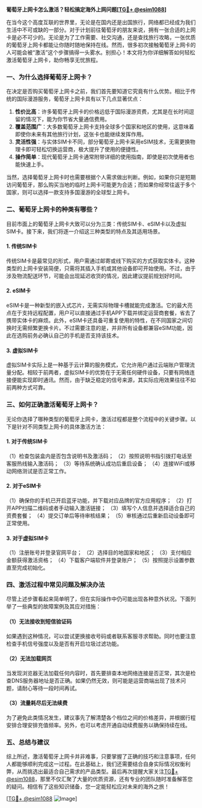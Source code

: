 **葡萄牙上网卡怎么激活？轻松搞定海外上网问题[[TG💪+ @esim1088](https://t.me/s/esim1088)]**

在当今这个高度互联的世界里，无论是在国内还是出国旅行，网络都已经成为我们生活中不可或缺的一部分。对于计划前往葡萄牙的朋友来说，拥有一张合适的上网卡是必不可少的。无论是为了工作需要、社交沟通，还是查找旅行攻略，一张优质的葡萄牙上网卡都能让你随时随地保持在线。然而，很多初次接触葡萄牙上网卡的人可能会被“激活”这个步骤搞得一头雾水。别担心！本文将为你详细解答如何轻松激活葡萄牙上网卡，助你畅享无忧旅程。

### 一、为什么选择葡萄牙上网卡？

在决定是否购买葡萄牙上网卡之前，我们首先要知道它究竟有什么优势。相比于传统的国际漫游服务，葡萄牙上网卡具有以下几点显著优点：

1. **性价比高**：许多葡萄牙上网卡的价格远低于国际漫游资费，尤其是在长时间逗留的情况下，能为你节省大量通信费用。
2. **覆盖范围广**：大多数葡萄牙上网卡支持全球多个国家和地区的使用，这意味着即使你未来有其他旅行计划，这张卡也能继续发挥作用。
3. **灵活性强**：与实体SIM卡不同，部分葡萄牙上网卡采用eSIM技术，无需更换物理卡即可轻松切换运营商，极大提升了使用的便捷性。
4. **操作简单**：现代葡萄牙上网卡通常附带详细的使用指南，即使是初次使用者也能快速上手。

当然，选择葡萄牙上网卡时也需要根据个人需求做出判断。例如，如果你只是短期访问葡萄牙，那么购买当地的临时上网卡可能更为合适；而如果你经常往返于多个国家，则可以选择一款支持多国漫游的全球型上网卡。

### 二、葡萄牙上网卡的种类有哪些？

目前市面上的葡萄牙上网卡大致可以分为三类：传统SIM卡、eSIM卡以及虚拟SIM卡。接下来，我们将逐一介绍这三种类型的特点及其适用场景。

#### 1. 传统SIM卡

传统SIM卡是最常见的形式，用户需通过邮寄或线下购买的方式获取实体卡。这种类型的上网卡安装简便，只需将其插入手机或其他设备即可开始使用。不过，由于涉及物流配送环节，可能会出现延迟收货的情况，因此建议提前规划好时间。

#### 2. eSIM卡

eSIM卡是一种新型的嵌入式芯片，无需实际物理卡槽就能完成激活。它的最大亮点在于支持远程配置，用户可以直接通过手机APP下载并绑定运营商套餐，省去了携带实体卡的麻烦。此外，eSIM卡还具备可重复使用的特性，在不同国家之间切换时无需频繁更换卡片。不过需要注意的是，并非所有设备都兼容eSIM功能，因此在选购前务必确认自己的手机是否支持该技术。

#### 3. 虚拟SIM卡

虚拟SIM卡实际上是一种基于云计算的服务模式，它允许用户通过云端账户管理流量分配。相较于前两者，虚拟SIM卡的优势在于无需任何硬件设备，只要有网络连接便能实现即时通讯。然而，由于缺乏稳定的信号来源，其实际应用效果往往不如前两种方式可靠。

### 三、如何正确激活葡萄牙上网卡？

无论你选择了哪种类型的葡萄牙上网卡，激活过程都是整个流程中的关键步骤。以下是针对不同类型上网卡的具体激活方法：

#### 1. 对于传统SIM卡

（1）检查包装盒内是否包含说明书及激活码；
（2）按照说明书指引拨打电话至客服热线输入激活码；
（3）等待系统确认成功后重启设备；
（4）连接WiFi或移动网络测试是否正常工作。

#### 2. 对于eSIM卡

（1）确保你的手机已开启蓝牙功能，并下载对应品牌的官方应用程序；
（2）打开APP扫描二维码或者手动输入激活链接；
（3）填写个人信息并选择适合自己的资费套餐；
（4）提交订单后等待审核结果；
（5）审核通过后重新启动设备即可正常使用。

#### 3. 对于虚拟SIM卡

（1）注册账号并登录官网平台；
（2）选择目的地国家和地区；
（3）支付相应金额获得激活资格；
（4）下载客户端软件并登录账户；
（5）按照提示设置参数直至完成初始化。

### 四、激活过程中常见问题及解决办法

尽管上述步骤看起来简单明了，但在实际操作中仍可能出现各种意外状况。下面列举了一些典型的故障案例及其应对措施：

#### （1）无法接收到短信验证码

如果遇到这种情况，可以尝试更换接收号码或者联系客服寻求帮助。同时也要注意检查手机信号强度以及是否有开启垃圾过滤功能。

#### （2）无法加载网页

当发现浏览器无法加载任何内容时，首先要排查本地网络连接是否正常，其次是检查DNS服务器地址是否正确。如果仍然无效，则可能是运营商端出现了技术问题，请耐心等待一段时间再试。

#### （3）流量耗尽后无法续费

为了避免此类情况发生，建议事先了解清楚各个档位之间的价格差异，并根据行程安排合理安排充值频率。另外，也可以考虑开通自动续费服务以确保持续在线。

### 五、总结与建议

综上所述，激活葡萄牙上网卡并非难事，只要掌握了正确的技巧和注意事项，任何人都能够顺利完成这一过程。在此基础上，我们还需要结合自身实际情况权衡利弊，从而挑选出最适合自己需求的产品类型。最后再次提醒大家关注[TG💪+ @esim1088](https://t.me/s/esim1088)，那里不仅汇聚了大量的优质资源，还有专业的团队随时准备解答您的疑问。相信有了这些知识储备，您一定能轻松应对未来的海外之旅！

[[TG💪+ @esim1088](https://t.me/s/esim1088) ![Image](https://i.postimg.cc/4NQfJmqS/Snipaste-2025-05-13-00-14-12.png)]